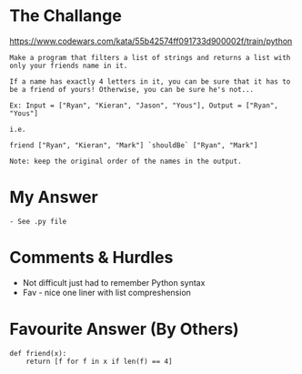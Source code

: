 # The Challange

https://www.codewars.com/kata/55b42574ff091733d900002f/train/python

```
Make a program that filters a list of strings and returns a list with only your friends name in it.

If a name has exactly 4 letters in it, you can be sure that it has to be a friend of yours! Otherwise, you can be sure he's not...

Ex: Input = ["Ryan", "Kieran", "Jason", "Yous"], Output = ["Ryan", "Yous"]

i.e.

friend ["Ryan", "Kieran", "Mark"] `shouldBe` ["Ryan", "Mark"]

Note: keep the original order of the names in the output.
```

# My Answer

```
- See .py file
```

# Comments & Hurdles

- Not difficult just had to remember Python syntax
- Fav - nice one liner with list compreshension

# Favourite Answer (By Others)

```
def friend(x):
    return [f for f in x if len(f) == 4]
```
